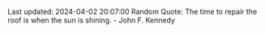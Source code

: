 Last updated: 2024-04-02 20:07:00
Random Quote: The time to repair the roof is when the sun is shining. - John F. Kennedy